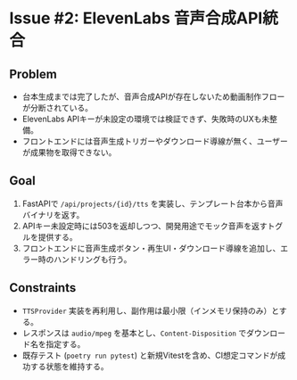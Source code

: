 # Issue #2: ElevenLabs 音声合成API統合

## Problem
- 台本生成までは完了したが、音声合成APIが存在しないため動画制作フローが分断されている。
- ElevenLabs APIキーが未設定の環境では検証できず、失敗時のUXも未整備。
- フロントエンドには音声生成トリガーやダウンロード導線が無く、ユーザーが成果物を取得できない。

## Goal
1. FastAPIで `/api/projects/{id}/tts` を実装し、テンプレート台本から音声バイナリを返す。
2. APIキー未設定時には503を返却しつつ、開発用途でモック音声を返すトグルを提供する。
3. フロントエンドに音声生成ボタン・再生UI・ダウンロード導線を追加し、エラー時のハンドリングも行う。

## Constraints
- `TTSProvider` 実装を再利用し、副作用は最小限（インメモリ保持のみ）とする。
- レスポンスは `audio/mpeg` を基本とし、`Content-Disposition` でダウンロード名を指定する。
- 既存テスト (`poetry run pytest`) と新規Vitestを含め、CI想定コマンドが成功する状態を維持する。

